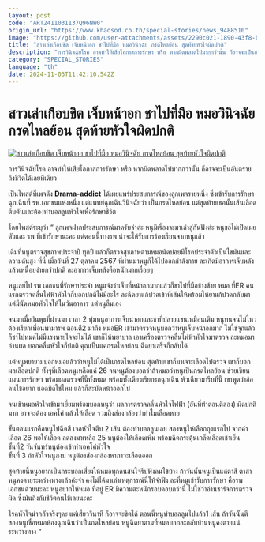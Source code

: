 ```yaml
---
layout: post
code: "ART2411031137Q96NW0"
origin_url: "https://www.khaosod.co.th/special-stories/news_9488510"
image: "https://github.com/user-attachments/assets/2290c021-1890-43f8-b7b8-044569fccaae"
title: "สาวเล่าเกือบขิต เจ็บหน้าอก ชาไปที่มือ หมอวินิจฉัย กรดไหลย้อน สุดท้ายหัวใจผิดปกติ"
description: "การวินิจฉัยโรค อาจทำให้เสียโอกาสการรักษา หรือ หากผิดพลาดไปมากกว่านั้น ก็อาจจะเป็นอันตรายถึงชีวิตได้เลยทีเดียวเป็นโพสต์ที่เพจดัง Drama-addict"
category: "SPECIAL_STORIES"
language: "th"
date: 2024-11-03T11:42:10.542Z
---
```


# สาวเล่าเกือบขิต เจ็บหน้าอก ชาไปที่มือ หมอวินิจฉัย กรดไหลย้อน สุดท้ายหัวใจผิดปกติ

[![สาวเล่าเกือบขิต เจ็บหน้าอก ชาไปที่มือ หมอวินิจฉัย กรดไหลย้อน สุดท้ายหัวใจผิดปกติ](https://www.khaosod.co.th/wpapp/uploads/2024/11/emer11.jpg "สาวเล่าเกือบขิต เจ็บหน้าอก ชาไปที่มือ หมอวินิจฉัย กรดไหลย้อน สุดท้ายหัวใจผิดปกติ")](https://www.khaosod.co.th/wpapp/uploads/2024/11/emer11.jpg)

การวินิจฉัยโรค อาจทำให้เสียโอกาสการรักษา หรือ หากผิดพลาดไปมากกว่านั้น ก็อาจจะเป็นอันตรายถึงชีวิตได้เลยทีเดียว

เป็นโพสต์ที่เพจดัง **Drama-addict** ได้เผยแพร่ประสบการณ์ของลูกเพจรายหนึ่ง ซึ่งเข้ารับการรักษาฉุกเฉินที่ รพ.เอกชนแห่งหนึ่ง แต่แพทย์ฉุกเฉินวินิจฉัยว่า เป็นกรดไหลย้อน แต่สุดท้ายเธอนั้นเส้นเลือดตีบตันและต้องทำบอลลูนหัวใจเพื่อรักษาชีวิต

โดยโพสต์ระบุว่า “ ลูกเพจฝากประสบการณ์มาครับจ่าค่ะ หนูมีเรื่องจะมาเล่าสู่กันฟังค่ะ หนูขอไม่เปิดเผยตัวและ รพ ที่เข้ารักษานะคะ แต่ตอนนี้ทางรพ น่าจะได้รับการร้องเรียนจากหนูแล้ว

เดิมที่หนูตรวจสุขภาพประจำปี ทุกปี แล้วก็ตรวจสุขภาพตามหมอนัดบ่อยมีโรคประจำตัวเป็นไขมันและความดันสูง ที่นี่ เมื่อวันที่ 27 ตุลาคม 2567 ที่ผ่านมาหนูก็ได้ไปออกกำลังกาย ละเกิดมีอาการเจ็บหลังแล้วเหนื่อยง่ายกว่าปกติ ละอาการเจ็บหลังคือหนักมากเรื่อยๆ

หนูเลยไป รพ เอกชนที่รักษาประจำ หนูแจ้งว่าเจ็บที่หน้าอกมากแล้วก็ชาไปที่มือข้างซ้าย หมอ ที่ER คนแรกตรวจคลื่นไฟฟ้าหัวใจก็บอกปกติไม่มีอะไร ละฉีดยาแก้ปวดเข้าที่เส้นให้พร้อมให้ยาแก้ปวดกลับมา แต่มีนัดหมอหัวใจให้ในวันอาคาร แต่หนูลืมเอง

จนมาเมื่อวันพุธที่ผ่านมา เวลา 2 ทุ่มหนูอาการเจ็บน่าอกและชาที่ปลายแขนเหมือนเดิม หนูทนจนไม่ไหวต้องเรียกเพื่อนพามารพ ตอนตี2 มาถึง หมอER เข้ามาตรวจหนูบอกว่าหนูเจ็บหน้าอกมาก ไม่ใช่จุกแล้วก็ชาไปหมดไม่มีแรงหายใจจะไม่ได้ เขาก็ให้พยาบาล เอาเครื่องตรวจคลื่นไฟฟ้าหัวใจมาตรวจ ละหมอมาอ่านผล บอกคลื่นหัวใจก็ปกติ คุณเป็นแค่กรดไหลย้อน ฉีดยาเสร็จก็กลับได้

แต่หนูพยายามบอกหมอแล้วว่าหนูไม่ได้เป็นกรดไหลย้อน สุดท้ายเขาก็มาเจาะเลือดไปตรวจ เขาก็บอกผลเลือดปกติ ทั้งๆที่เลือดหนูเหลือแค่ 26 จนหนูต้องบอกว่าถ้าหมอว่าหนูเป็นกรดไหลย้อน ช่วยเขียนแผนการรักษา พร้อมผลตรวจที่นี้ทั้งหมด พร้อมทั้งเดียวเรียกรถฉุกเฉิน หัวเฉียวมารีบที่นี้ เขาพูดว่าอ้อ คนไข้อยาก แอดมิดใช่ไหม แล้วก็สะบัดหน้าออกไป

จนเช้าหมอหัวใจเข้ามาเยี่ยมพร้อมบอกหนูว่า ผลการตรวจคลื่นหัวใจไฟฟ้า (อันที่ทำตอนตีสอง) ผิดปกติมาก อาจจะต้อง เอคโค่ แล้วให้เลือด รวมถึงส่องกล้องว่าทำไมเลือดหาย

ขั้นตอนแรกคือหนูไปฉีดสี เจอหัวใจตีบ 2 เส้น ต้องทำบอลลูนเลย สองหนูให้เลือกถุงแรกไป จากค่าเลือด 26 พอให้เลือด ลดลงมาเหลือ 25 หนูต้องให้เลือดเพิ่ม พร้อมฉีดกระตุ้นเกล็ดเลือดเช้าเย็น  
ขั้นที่2 วันจันทร์หนูต้องเข้าทำเอคโค่หัวใจ  
ขั้นที่ 3 ถ้าหัวใจหนูสงบ หนูต้องส่องกล้องหาภาวะเลือดออก

สุดท้ายนี้หนูอยากเป็นกระบอกเสี่ยงให้หมอทุกคนสนใจรีบฟังคนไข้บ้าง ถ้าวันนั้นหนูเป็นแค่ตาสี ตาสา หนูคงตายระหว่างทางแล้วค่ะจ่า คงไม่ได้มาเล่าเหตุการณ์นี่ให้จ่าฟัง ละที่หนูเข้ารับการรักษา คือรพ เอกชนด้วยนะคะ หนูอยากให้หมอ ที่อยู่ ER มีความตะหนักรอบคอบกว่านี่ ไม่ใช่ว่าอ่านชาร์จการตรวจผิด ซึ่งมันถึงกับชีวิตคนไข้เลยนะคะ

โรคหัวใจน่ากลัวจริงๆคะ แค่เสี้ยววินาที ก็อาจจะขิตได้ ตอนนี้หนูทำบอลลูนไปแล้ว1 เส้น ถ้าวันนั้นตีสองหนูเชื่อหมอห้องฉุกเฉินว่าเป็นกดไหลย้อน หนูฉีดยาตามที่หมอบอกละกลับบ้านหนูคงตายแน่ระหว่างทาง “

